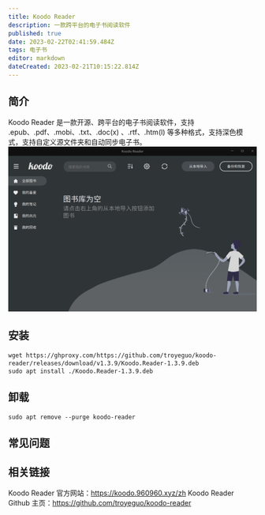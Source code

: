 ```yaml
---
title: Koodo Reader
description: 一款跨平台的电子书阅读软件
published: true
date: 2023-02-22T02:41:59.484Z
tags: 电子书
editor: markdown
dateCreated: 2023-02-21T10:15:22.814Z
---
```


## 简介
Koodo Reader 是一款开源、跨平台的电子书阅读软件，支持 .epub、.pdf、.mobi、.txt、.doc(x) 、.rtf、.htm(l) 等多种格式，支持深色模式，支持自定义源文件夹和自动同步电子书。
![koodo.png](/koodo.png)
## 安装
```
wget https://ghproxy.com/https://github.com/troyeguo/koodo-reader/releases/download/v1.3.9/Koodo.Reader-1.3.9.deb
sudo apt install ./Koodo.Reader-1.3.9.deb
```

## 卸载
```
sudo apt remove --purge koodo-reader
```

## 常见问题
## 相关链接
Koodo Reader 官方网站：https://koodo.960960.xyz/zh
Koodo Reader Github 主页：https://github.com/troyeguo/koodo-reader